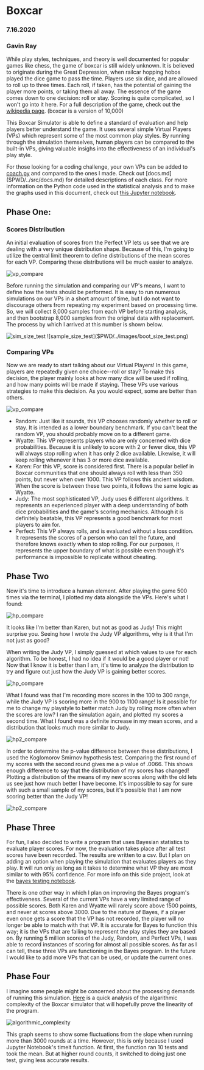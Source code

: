 # Boxcar
### 7.16.2020
### Gavin Ray


While play styles, techniques, and theory is well documented for popular games like chess, the game of boxcar is still widely unknown. It is believed to originate during the Great Depression, when railcar hopping hobos played the dice game to pass the time. Players use six dice, and are allowed to roll up to three times. Each roll, if taken, has the potential of gaining the player more points, or taking them all away. The essence of the game comes down to one decision: roll or stay. Scoring is quite complicated, so I won't go into it here. For a full description of the game, check out the [wikipedia page](https://en.wikipedia.org/wiki/Dice_10000). (boxcar is a version of 10,000)

This Boxcar Simulator is able to define a standard of evaluation and help players better understand the game. It uses several simple Virtual Players (VPs) which represent some of the most common play styles. By running through the simulation themselves, human players can be compared to the built-in VPs, giving valuable insighs into the effectiveness of an individual's play style. 

For those looking for a coding challenge, your own VPs can be added to [coach.py]($PWD/../src/coach.py) and compared to the ones I made. Check out [docs.md]($PWD/../src/docs.md) for detailed descriptions of each class. For more information on the Python code used in the statistical analysis and to make the graphs used in this document, check out [this Jupyter notebook]($PWD/../notebooks/exploratory.ipynb).  

## Phase One:

### Scores Distribution

An initial evaluation of scores from the Perfect VP lets us see that we are dealing with a very unique distribution shape. Because of this, I'm going to utilize the central limit theorem to define distributions of the mean scores for each VP. Comparing these distributions will be much easier to analyze. 

![vp_compare]($PWD/../images/sim_size_test.png)


Before running the simulation and comparing our VP's means, I want to define how the tests should be performed. It is easy to run numerous simulations on our VPs in a short amount of time, but I do not want to discourage others from repeating my experiment based on processing time. So, we will collect 8,000 samples from each VP before starting analysis, and then bootstrap 8,000 samples from the original data with replacement. The process by which I arrived at this number is shown below.

![sim_size_test]($PWD/../images/sample_size_test.png) ![sample_size_test]($PWD/../images/boot_size_test.png)

### Comparing VPs

Now we are ready to start talking about our Virtual Players! In this game, players are repeatedly given one choice--roll or stay? To make this decision, the player mainly looks at how many dice will be used if rolling, and how many points will be made if staying. These VPs use various strategies to make this decision. As you would expect, some are better than others.

![vp_compare]($PWD/../images/vp_compare.png)

- Random: Just like it sounds, this VP chooses randomly whether to roll or stay. It is intended as a lower boundary benchmark. If you can't beat the random VP, you should probably move on to a different game. 
- Wyatte: This VP represents players who are only concerned with dice probabilities. Because it is unlikely to score with 2 or fewer dice, this VP will always stop rolling when it has only 2 dice available. Likewise, it will keep rolling whenever it has 3 or more dice available.
- Karen: For this VP, score is considered first. There is a popular belief in Boxcar communities that one should always roll with less than 350 points, but never when over 1000. This VP follows this ancient wisdom. When the score is between these two points, it follows the same logic as Wyatte.
- Judy: The most sophisticated VP, Judy uses 6 different algorithms. It represents an experienced player with a deep understanding of both dice probabilities and the game's scoring mechanics. Although it is definitely beatable, this VP represents a good benchmark for most players to aim for.
- Perfect: This VP always rolls, and is evaluated without a loss condition. It represents the scores of a person who can tell the future, and therefore knows exactly when to stop rolling. For our purposes, it represents the upper boundary of what is possible even though it's performance is impossible to replicate without cheating.

## Phase Two

Now it's time to introduce a human element. After playing the game 500 times via the terminal, I plotted my data alongside the VPs. Here's what I found:

![hp_compare]($PWD/../images/hp_compare.png)

It looks like I'm better than Karen, but not as good as Judy! This might surprise you. Seeing how I wrote the Judy VP algorithms, why is it that I'm not just as good? 

When writing the Judy VP, I simply guessed at which values to use for each algorithm. To be honest, I had no idea if it would be a good player or not! Now that I know it is better than I am, it's time to analyze the distribution to try and figure out just how the Judy VP is gaining better scores.

![hp_compare]($PWD/../images/hp_jd_compare.png)

What I found was that I'm recording more scores in the 100 to 300 range, while the Judy VP is scoring more in the 900 to 1100 range! Is it possible for me to change my playstyle to better match Judy by rolling more often when the scores are low? I ran the simulation again, and plotted my scores a second time. What I found was a definite increase in my mean scores, and a distribution that looks much more similar to Judy.

![hp2_compare]($PWD/../images/hp2_compare.png)

In order to determine the p-value difference between these distributions, I used the Koglomorov Smirnov hypothesis test. Comparing the first round of my scores with the second round gives me a p value of .0066. This shows enough difference to say that the distribution of my scores has changed! Plotting a distribution of the means of my new scores along with the old lets us see just how much better I have become. It's impossible to say for sure with such a small sample of my scores, but it's possible that I am now scoring better than the Judy VP!

![hp2_compare]($PWD/../images/hp3_compare.png)



## Phase Three

For fun, I also decided to write a program that uses Bayesian statistics to evaluate player scores. For now, the evaluation takes place after all test scores have been recorded. The results are written to a csv. But I plan on adding an option when playing the simulation that evaluates players as they play. It will run only as long as it takes to determine what VP they are most similar to with 95% confidence. For more info on this side project, look at the [bayes testing notebook]($PWD/../bayes/bayes_testing.ipynb). 

There is one other way in which I plan on improving the Bayes program's effectiveness. Several of the current VPs have a very limited range of possible scores. Both Karen and Wyatte will rarely score above 1500 points, and never at scores above 3000. Due to the nature of Bayes, if a player even once gets a score that the VP has not recorded, the player will no longer be able to match with that VP. It is accurate for Bayes to function this way; it is the VPs that are failing to represent the play styles they are based on. By running 5 million scores of the Judy, Random, and Perfect VPs, I was able to record instances of scoring for almost all possible scores. As far as I can tell, these three VPs are functioning in the Bayes program. In the future I would like to add more VPs that can be used, or update the current ones.

## Phase Four

I imagine some people might be concerned about the processing demands of running this simulation. [Here]($PWD/../notebooks/alg_complexity.ipyng) is a quick analysis of the algarithmic complexity of the Boxcar simulator that will hopefully prove the linearity of the program. 

![algorithmic_complexity]($PWD/../images/alg_test.png)

This graph seems to show some fluctuations from the slope when running more than 3000 rounds at a time. However, this is only because I used Jupyter Notebook's timeit function. At first, the function ran 10 tests and took the mean. But at higher round counts, it switched to doing just one test, giving less accurate results.

